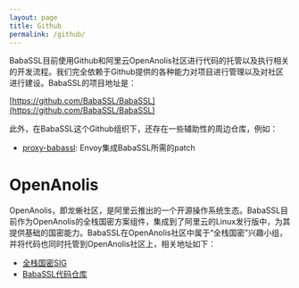 ```yaml
---
layout: page
title: Github
permalink: /github/
---
```


BabaSSL目前使用Github和阿里云OpenAnolis社区进行代码的托管以及执行相关的开发流程。我们完全依赖于Github提供的各种能力对项目进行管理以及对社区进行建设。BabaSSL的项目地址是：

[https://github.com/BabaSSL/BabaSSL](https://github.com/BabaSSL/BabaSSL)

此外，在BabaSSL这个Github组织下，还存在一些辅助性的周边仓库，例如：

* [proxy-babassl](https://github.com/BabaSSL/proxy-babassl): Envoy集成BabaSSL所需的patch

# OpenAnolis

OpenAnolis，即龙蜥社区，是阿里云推出的一个开源操作系统生态。BabaSSL目前作为OpenAnolis的全栈国密方案组件，集成到了阿里云的Linux发行版中，为其提供基础的国密能力。BabaSSL在OpenAnolis社区中属于“全栈国密”兴趣小组，并将代码也同时托管到OpenAnolis社区上，相关地址如下：

* [全栈国密SIG](https://openanolis.cn/sig/crypto)
* [BabaSSL代码仓库](https://codeup.openanolis.cn/codeup/crypto/BabaSSL)
